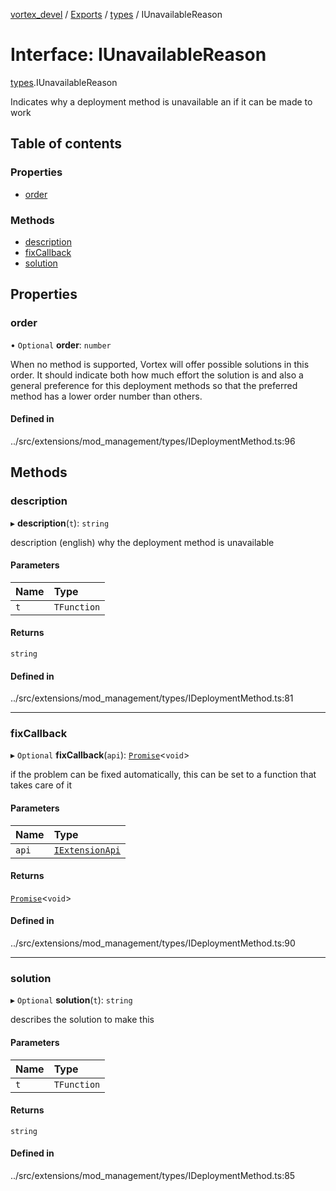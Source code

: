 [vortex_devel](../README.md) / [Exports](../modules.md) / [types](../modules/types.md) / IUnavailableReason

# Interface: IUnavailableReason

[types](../modules/types.md).IUnavailableReason

Indicates why a deployment method is unavailable an if it can be made to work

## Table of contents

### Properties

- [order](types.IUnavailableReason.md#order)

### Methods

- [description](types.IUnavailableReason.md#description)
- [fixCallback](types.IUnavailableReason.md#fixcallback)
- [solution](types.IUnavailableReason.md#solution)

## Properties

### order

• `Optional` **order**: `number`

When no method is supported, Vortex will offer possible solutions in this order.
It should indicate both how much effort the solution is and also a general preference for
this deployment methods so that the preferred method has a lower order number than others.

#### Defined in

../src/extensions/mod_management/types/IDeploymentMethod.ts:96

## Methods

### description

▸ **description**(`t`): `string`

description (english) why the deployment method is unavailable

#### Parameters

| Name | Type |
| :------ | :------ |
| `t` | `TFunction` |

#### Returns

`string`

#### Defined in

../src/extensions/mod_management/types/IDeploymentMethod.ts:81

___

### fixCallback

▸ `Optional` **fixCallback**(`api`): [`Promise`](../classes/Promise.md)<`void`\>

if the problem can be fixed automatically, this can be set to a function that takes care
of it

#### Parameters

| Name | Type |
| :------ | :------ |
| `api` | [`IExtensionApi`](types.IExtensionApi.md) |

#### Returns

[`Promise`](../classes/Promise.md)<`void`\>

#### Defined in

../src/extensions/mod_management/types/IDeploymentMethod.ts:90

___

### solution

▸ `Optional` **solution**(`t`): `string`

describes the solution to make this

#### Parameters

| Name | Type |
| :------ | :------ |
| `t` | `TFunction` |

#### Returns

`string`

#### Defined in

../src/extensions/mod_management/types/IDeploymentMethod.ts:85

